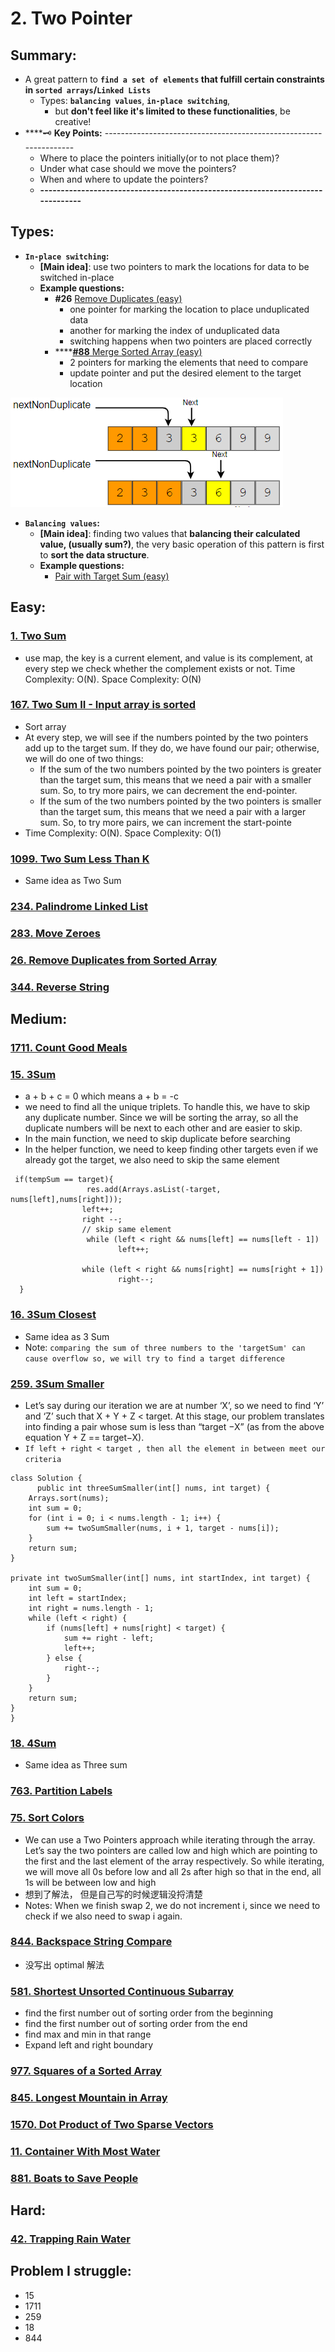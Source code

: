 # 2. Two Pointer

## Summary:

* A great pattern to **`find a set of elements` that fulfill certain constraints in `sorted arrays`/`Linked Lists`** 
  * Types:  **`balancing values`**,  **`in-place switching`**,
    *  but **don't feel like it's limited to these functionalities**, be creative!
* \*\*\*\*🗝 **Key Points:** ------------------------------------------------------------------
  * Where to place the pointers initially\(or to not place them\)?
  * Under what case should we move the pointers?
  * When and where to update the pointers?
  * **-------------------------------------------------------------------------------**

## Types:

* **`In-place switching`:**
  * **\[Main idea\]**: use two pointers to mark the locations for data to be switched in-place
  * **Example questions:**
    * **\#26** [Remove Duplicates \(easy\)](https://www.educative.io/courses/grokking-the-coding-interview/mEEA22L5mNA)
      * one pointer for marking the location to place unduplicated data
      * another for marking the index of unduplicated data 
      * switching happens when two pointers are placed correctly
    * \*\*\*\*[**\#88** Merge Sorted Array \(easy\)](https://leetcode.com/problems/merge-sorted-array/)
      * 2 pointers for marking the elements that need to compare
      * update pointer and put the desired element to the target location

![Image caption for \#26](../.gitbook/assets/image%20%284%29.png)

* **`Balancing values`:**
  * **\[Main idea\]**: finding two values that **balancing their calculated value, \(usually sum?\)**, the very basic operation of this pattern is first to **sort the data structure**.
  * **Example questions:**
    * [Pair with Target Sum \(easy\)](https://www.educative.io/courses/grokking-the-coding-interview/xog6q15W9GP)

## Easy:

### [1. Two Sum](https://leetcode.com/problems/two-sum/)

* use map, the key is a current element, and value is its complement, at every step we check whether the complement exists or not.  Time Complexity: O\(N\). Space Complexity: O\(N\)

### [167. Two Sum II - Input array is sorted](https://leetcode.com/problems/two-sum-iii-data-structure-design/)

* Sort array 
* At every step, we will see if the numbers pointed by the two pointers add up to the target sum. If they do, we have found our pair; otherwise, we will do one of two things:
  * If the sum of the two numbers pointed by the two pointers is greater than the target sum, this means that we need a pair with a smaller sum. So, to try more pairs, we can decrement the end-pointer.
  * If the sum of the two numbers pointed by the two pointers is smaller than the target sum, this means that we need a pair with a larger sum. So, to try more pairs, we can increment the start-pointe
* Time Complexity: O\(N\). Space Complexity: O\(1\)

### [1099. Two Sum Less Than K](https://leetcode.com/problems/two-sum-less-than-k/)

* Same idea as Two Sum

### [234. Palindrome Linked List](https://leetcode.com/problems/palindrome-linked-list/)

### [283. Move Zeroes](https://leetcode.com/problems/move-zeroes/)

### [26. Remove Duplicates from Sorted Array](https://leetcode.com/problems/remove-duplicates-from-sorted-array/)

### [344. Reverse String](https://leetcode.com/problems/reverse-string/)

### 



### 



## Medium:

### [1711. Count Good Meals](https://leetcode.com/problems/count-good-meals/)

### [15. 3Sum](https://leetcode.com/problems/3sum/)

* a + b + c = 0   which means a + b = -c
* we need to find all the unique triplets. To handle this, we have to skip any duplicate number. Since we will be sorting the array, so all the duplicate numbers will be next to each other and are easier to skip.
* In the main function, we need to skip duplicate before searching 
* In the helper function, we need to keep finding other targets even if we already got the target, we also need to skip the same element

```text
 if(tempSum == target){
                 res.add(Arrays.asList(-target, nums[left],nums[right]));
                left++;
                right --;
                // skip same element
                 while (left < right && nums[left] == nums[left - 1])
                        left++;
                
                while (left < right && nums[right] == nums[right + 1])
                        right--;
  }
```

### [16. 3Sum Closest](https://leetcode.com/problems/3sum-closest/)

* Same idea as 3 Sum
* Note:    `comparing the sum of three numbers to the 'targetSum' can cause overflow so, we will try to find a target difference`

### [259. 3Sum Smaller](https://leetcode.com/problems/3sum-smaller/)

* Let’s say during our iteration we are at number ‘X’, so we need to find ‘Y’ and ‘Z’ such that X + Y + Z &lt; target. At this stage, our problem translates into finding a pair whose sum is less than “target −X” \(as from the above equation Y + Z == target−X\). 
* `If left + right < target , then all the element in between meet our criteria`

```text
class Solution {
      public int threeSumSmaller(int[] nums, int target) {
    Arrays.sort(nums);
    int sum = 0;
    for (int i = 0; i < nums.length - 1; i++) {
        sum += twoSumSmaller(nums, i + 1, target - nums[i]);
    }
    return sum;
}

private int twoSumSmaller(int[] nums, int startIndex, int target) {
    int sum = 0;
    int left = startIndex;
    int right = nums.length - 1;
    while (left < right) {
        if (nums[left] + nums[right] < target) {
            sum += right - left;
            left++;
        } else {
            right--;
        }
    }
    return sum;
}
}
```

### [18. 4Sum](https://leetcode.com/problems/4sum/)

* Same idea as Three sum

### [763. Partition Labels](https://leetcode.com/problems/partition-labels/)

### [75. Sort Colors](https://leetcode.com/problems/sort-colors/)

* We can use a Two Pointers approach while iterating through the array. Let’s say the two pointers are called low and high which are pointing to the first and the last element of the array respectively. So while iterating, we will move all 0s before low and all 2s after high so that in the end, all 1s will be between low and high
* 想到了解法， 但是自己写的时候逻辑没捋清楚
* Notes: When we finish swap 2, we do not increment i, since we need to check if we also need to swap i again.

### [844. Backspace String Compare](https://leetcode.com/problems/backspace-string-compare/)

* 没写出 optimal 解法

### [581. Shortest Unsorted Continuous Subarray](https://leetcode.com/problems/shortest-unsorted-continuous-subarray/)

* find the first number out of sorting order from the beginning
* find the first number out of sorting order from the end
* find max and min in that range 
* Expand left and right boundary

### [977. Squares of a Sorted Array](https://leetcode.com/problems/squares-of-a-sorted-array/)

### [845. Longest Mountain in Array](https://leetcode.com/problems/longest-mountain-in-array/)

### [1570. Dot Product of Two Sparse Vectors](https://leetcode.com/problems/dot-product-of-two-sparse-vectors/)

### [11. Container With Most Water](https://leetcode.com/problems/container-with-most-water/)

### [881. Boats to Save People](https://leetcode.com/problems/boats-to-save-people/)

## Hard:

### [42. Trapping Rain Water](https://leetcode.com/problems/trapping-rain-water/)

### 



## Problem I struggle:

* 15
* 1711
* 259
* 18
* 844



